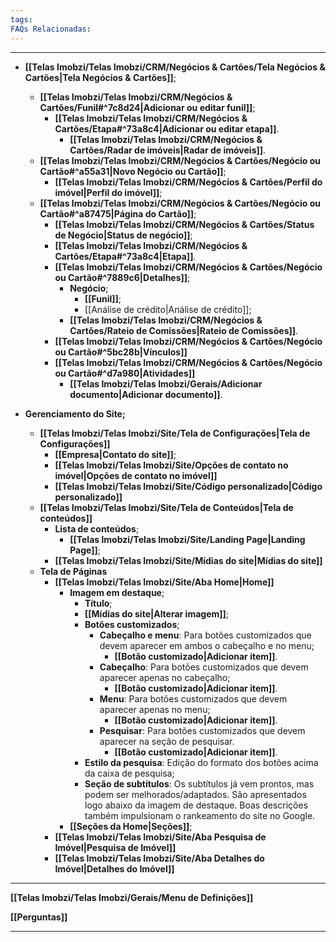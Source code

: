 ```yaml
---
tags:
FAQs Relacionadas:
---
```

---
- **[[Telas Imobzi/Telas Imobzi/CRM/Negócios & Cartões/Tela Negócios & Cartões|Tela Negócios & Cartões]]**;
	- **[[Telas Imobzi/Telas Imobzi/CRM/Negócios & Cartões/Funil#^7c8d24|Adicionar ou editar funil]]**;
		- **[[Telas Imobzi/Telas Imobzi/CRM/Negócios & Cartões/Etapa#^73a8c4|Adicionar ou editar etapa]]**.
			- **[[Telas Imobzi/Telas Imobzi/CRM/Negócios & Cartões/Radar de imóveis|Radar de imóveis]]**.
	- **[[Telas Imobzi/Telas Imobzi/CRM/Negócios & Cartões/Negócio ou Cartão#^a55a31|Novo Negócio ou Cartão]]**;
		- **[[Telas Imobzi/Telas Imobzi/CRM/Negócios & Cartões/Perfil do imóvel|Perfil do imóvel]]**;
	- **[[Telas Imobzi/Telas Imobzi/CRM/Negócios & Cartões/Negócio ou Cartão#^a87475|Página do Cartão]]**;
		- **[[Telas Imobzi/Telas Imobzi/CRM/Negócios & Cartões/Status de Negócio|Status de negócio]]**;
		- **[[Telas Imobzi/Telas Imobzi/CRM/Negócios & Cartões/Etapa#^73a8c4|Etapa]]**.
		- **[[Telas Imobzi/Telas Imobzi/CRM/Negócios & Cartões/Negócio ou Cartão#^7889c6|Detalhes]]**;
			- **Negócio**;
				- **[[Funil]]**;
				- [[Análise de crédito|Análise de crédito]];
			- **[[Telas Imobzi/Telas Imobzi/CRM/Negócios & Cartões/Rateio de Comissões|Rateio de Comissões]]**.
		- **[[Telas Imobzi/Telas Imobzi/CRM/Negócios & Cartões/Negócio ou Cartão#^5bc28b|Vínculos]]**
		- **[[Telas Imobzi/Telas Imobzi/CRM/Negócios & Cartões/Negócio ou Cartão#^d7a980|Atividades]]**
			- **[[Telas Imobzi/Telas Imobzi/Gerais/Adicionar documento|Adicionar documento]]**.

- **Gerenciamento do Site;**
	- **[[Telas Imobzi/Telas Imobzi/Site/Tela de Configurações|Tela de Configurações]]**
		- **[[Empresa|Contato do site]]**;
		- **[[Telas Imobzi/Telas Imobzi/Site/Opções de contato no imóvel|Opções de contato no imóvel]]**
		- **[[Telas Imobzi/Telas Imobzi/Site/Código personalizado|Código personalizado]]**
	- **[[Telas Imobzi/Telas Imobzi/Site/Tela de Conteúdos|Tela de conteúdos]]**
		- **Lista de conteúdos**;
			- **[[Telas Imobzi/Telas Imobzi/Site/Landing Page|Landing Page]]**;
		- **[[Telas Imobzi/Telas Imobzi/Site/Mídias do site|Mídias do site]]**
	- **Tela de Páginas**
		- **[[Telas Imobzi/Telas Imobzi/Site/Aba Home|Home]]**
			- **Imagem em destaque**;
				- **Título**;
				- **[[Mídias do site|Alterar imagem]]**;
				- **Botões customizados**;
					- **Cabeçalho e menu**: Para botões customizados que devem aparecer em ambos o cabeçalho e no menu;
						- **[[Botão customizado|Adicionar item]]**.
					- **Cabeçalho**: Para botões customizados que devem aparecer apenas no cabeçalho;
						- **[[Botão customizado|Adicionar item]]**.
					- **Menu**: Para botões customizados que devem aparecer apenas no menu;
						- **[[Botão customizado|Adicionar item]]**.
					- **Pesquisar**: Para botões customizados que devem aparecer na seção de pesquisar.
						- **[[Botão customizado|Adicionar item]]**.
				- **Estilo da pesquisa**: Edição do formato dos botões acima da caixa de pesquisa;
				- **Seção de subtítulos**: Os subtítulos já vem prontos, mas podem ser melhorados/adaptados. São apresentados logo abaixo da imagem de destaque. Boas descrições também impulsionam o rankeamento do site no Google.
			- **[[Seções da Home|Seções]]**;
		- **[[Telas Imobzi/Telas Imobzi/Site/Aba Pesquisa de Imóvel|Pesquisa de Imóvel]]**
		- **[[Telas Imobzi/Telas Imobzi/Site/Aba Detalhes do Imóvel|Detalhes do Imóvel]]**
---

**[[Telas Imobzi/Telas Imobzi/Gerais/Menu de Definições]]**

**[[Perguntas]]**

---
